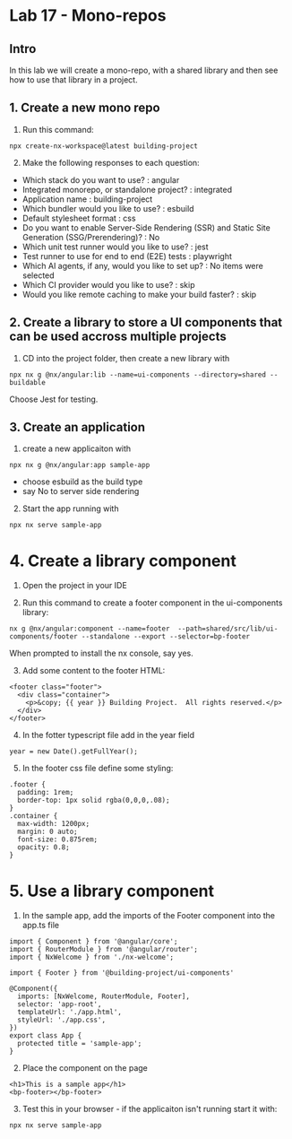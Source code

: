# Lab 17 - Mono-repos

## Intro

In this lab we will create a mono-repo, with a shared library and then see how to use that library in a project.

## 1. Create a new mono repo

1. Run this command:

`npx create-nx-workspace@latest building-project`

2. Make the following responses to each question:

- Which stack do you want to use? : angular
- Integrated monorepo, or standalone project? : integrated
- Application name : building-project
- Which bundler would you like to use? : esbuild
- Default stylesheet format : css
- Do you want to enable Server-Side Rendering (SSR) and Static Site Generation (SSG/Prerendering)? : No
- Which unit test runner would you like to use? : jest
- Test runner to use for end to end (E2E) tests : playwright
- Which AI agents, if any, would you like to set up? : No items were selected
- Which CI provider would you like to use? : skip
- Would you like remote caching to make your build faster? : skip

## 2. Create a library to store a UI components that can be used accross multiple projects

1. CD into the project folder, then create a new library with

`npx nx g @nx/angular:lib --name=ui-components --directory=shared --buildable`

Choose Jest for testing.

## 3. Create an application

1. create a new applicaiton with

`npx nx g @nx/angular:app sample-app`

- choose esbuild as the build type
- say No to server side rendering

2. Start the app running with 

`npx nx serve sample-app`

# 4. Create a library component

1. Open the project in your IDE

2. Run this command to create a footer component in the ui-components library:

`nx g @nx/angular:component --name=footer 
--path=shared/src/lib/ui-components/footer --standalone --export --selector=bp-footer`

When prompted to install the nx console, say yes.

3. Add some content to the footer HTML:

```
<footer class="footer">
  <div class="container">
    <p>&copy; {{ year }} Building Project.  All rights reserved.</p>
  </div>
</footer>
```
4. In the fotter typescript file add in the year field

```
year = new Date().getFullYear();
```

5. In the footer css file define some styling:

```
.footer {
  padding: 1rem;
  border-top: 1px solid rgba(0,0,0,.08);
}
.container {
  max-width: 1200px;
  margin: 0 auto;
  font-size: 0.875rem;
  opacity: 0.8;
}

```

# 5. Use a library component

1. In the sample app, add the imports of the Footer component into the app.ts file

```
import { Component } from '@angular/core';
import { RouterModule } from '@angular/router';
import { NxWelcome } from './nx-welcome';

import { Footer } from '@building-project/ui-components'

@Component({
  imports: [NxWelcome, RouterModule, Footer],
  selector: 'app-root',
  templateUrl: './app.html',
  styleUrl: './app.css',
})
export class App {
  protected title = 'sample-app';
}
```

2. Place the component on the page 

```
<h1>This is a sample app</h1>
<bp-footer></bp-footer> 
```

3. Test this in your browser - if the applicaiton isn't running start it with:

`npx nx serve sample-app`